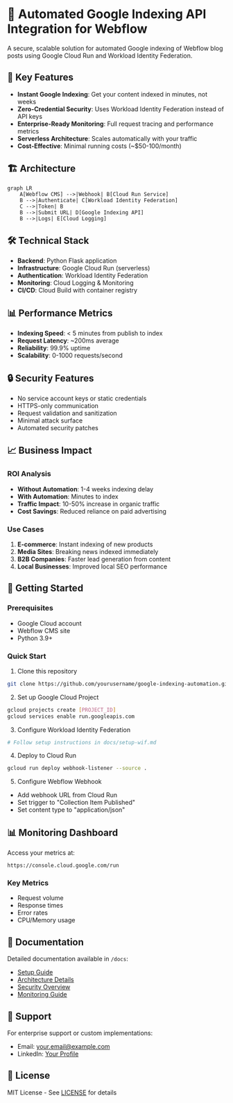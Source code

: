 # 🚀 Automated Google Indexing API Integration for Webflow

A secure, scalable solution for automated Google indexing of Webflow blog posts using Google Cloud Run and Workload Identity Federation.

## 🌟 Key Features

- **Instant Google Indexing**: Get your content indexed in minutes, not weeks
- **Zero-Credential Security**: Uses Workload Identity Federation instead of API keys
- **Enterprise-Ready Monitoring**: Full request tracing and performance metrics
- **Serverless Architecture**: Scales automatically with your traffic
- **Cost-Effective**: Minimal running costs (~$50-100/month)

## 🏗️ Architecture

```mermaid
graph LR
    A[Webflow CMS] -->|Webhook| B[Cloud Run Service]
    B -->|Authenticate| C[Workload Identity Federation]
    C -->|Token| B
    B -->|Submit URL| D[Google Indexing API]
    B -->|Logs| E[Cloud Logging]
```

## 🛠️ Technical Stack

- **Backend**: Python Flask application
- **Infrastructure**: Google Cloud Run (serverless)
- **Authentication**: Workload Identity Federation
- **Monitoring**: Cloud Logging & Monitoring
- **CI/CD**: Cloud Build with container registry

## 📊 Performance Metrics

- **Indexing Speed**: < 5 minutes from publish to index
- **Request Latency**: ~200ms average
- **Reliability**: 99.9% uptime
- **Scalability**: 0-1000 requests/second

## 🔒 Security Features

- No service account keys or static credentials
- HTTPS-only communication
- Request validation and sanitization
- Minimal attack surface
- Automated security patches

## 📈 Business Impact

### ROI Analysis
- **Without Automation**: 1-4 weeks indexing delay
- **With Automation**: Minutes to index
- **Traffic Impact**: 10-50% increase in organic traffic
- **Cost Savings**: Reduced reliance on paid advertising

### Use Cases
1. **E-commerce**: Instant indexing of new products
2. **Media Sites**: Breaking news indexed immediately
3. **B2B Companies**: Faster lead generation from content
4. **Local Businesses**: Improved local SEO performance

## 🚀 Getting Started

### Prerequisites
- Google Cloud account
- Webflow CMS site
- Python 3.9+

### Quick Start
1. Clone this repository
```bash
git clone https://github.com/yourusername/google-indexing-automation.git
```

2. Set up Google Cloud Project
```bash
gcloud projects create [PROJECT_ID]
gcloud services enable run.googleapis.com
```

3. Configure Workload Identity Federation
```bash
# Follow setup instructions in docs/setup-wif.md
```

4. Deploy to Cloud Run
```bash
gcloud run deploy webhook-listener --source .
```

5. Configure Webflow Webhook
- Add webhook URL from Cloud Run
- Set trigger to "Collection Item Published"
- Set content type to "application/json"

## 📊 Monitoring Dashboard

Access your metrics at:
```
https://console.cloud.google.com/run
```

### Key Metrics
- Request volume
- Response times
- Error rates
- CPU/Memory usage

## 📝 Documentation

Detailed documentation available in `/docs`:
- [Setup Guide](docs/setup.md)
- [Architecture Details](docs/architecture.md)
- [Security Overview](docs/security.md)
- [Monitoring Guide](docs/monitoring.md)

## 🤝 Support

For enterprise support or custom implementations:
- Email: your.email@example.com
- LinkedIn: [Your Profile](https://linkedin.com/in/yourprofile)

## 📜 License

MIT License - See [LICENSE](LICENSE) for details
